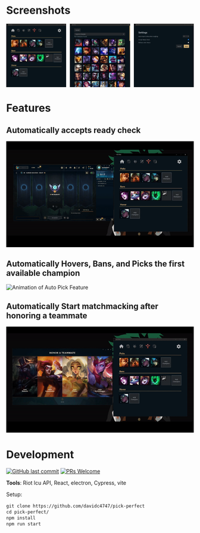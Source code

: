 # Screenshots

<div style="display: flex; justify-content: space-between">
    <img src="./readme/view.png" width="32%" />
    <img src="./readme/select.png" width="32%"  />
    <img src="./readme/settings.png"" width="32%"  />
</div>

# Features

## Automatically accepts ready check

![Auto Accept animation](readme/auto-accept.gif)

## Automatically Hovers, Bans, and Picks the first available champion

![Animation of Auto Pick Feature](readme/auto-pick.gif)

## Automatically Start matchmacking after honoring a teammate

![Animation of Auto Queue Feature](readme/rematch.gif)

# Development

[![GitHub last commit](https://img.shields.io/github/last-commit/davidc4747/pick-perfect.svg)](https://github.com/davidc4747/pick-perfect) [![PRs Welcome](https://img.shields.io/badge/PRs-welcome-brightgreen.svg)](https://github.com/davidc4747/pick-perfect/pulls)

**Tools**: Riot lcu API, React, electron, Cypress, vite

Setup:

```shell
git clone https://github.com/davidc4747/pick-perfect
cd pick-perfect/
npm install
npm run start
```
